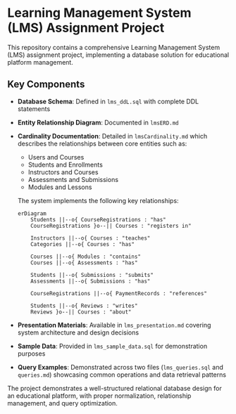 # Learning Management System (LMS) Assignment Project

This repository contains a comprehensive Learning Management System (LMS) assignment project, implementing a database solution for educational platform management.

## Key Components

- **Database Schema**: Defined in `lms_ddL.sql` with complete DDL statements
- **Entity Relationship Diagram**: Documented in `lmsERD.md`
- **Cardinality Documentation**: Detailed in `lmsCardinality.md` which describes the relationships between core entities such as:
  - Users and Courses
  - Students and Enrollments
  - Instructors and Courses
  - Assessments and Submissions
  - Modules and Lessons

  The system implements the following key relationships:
  ```mermaid
  erDiagram
      Students ||--o{ CourseRegistrations : "has"
      CourseRegistrations }o--|| Courses : "registers in"

      Instructors ||--o{ Courses : "teaches"
      Categories ||--o{ Courses : "has"

      Courses ||--o{ Modules : "contains"
      Courses ||--o{ Assessments : "has"

      Students ||--o{ Submissions : "submits"
      Assessments ||--o{ Submissions : "has"

      CourseRegistrations ||--o{ PaymentRecords : "references"

      Students ||--o{ Reviews : "writes"
      Reviews }o--|| Courses : "about"
  ```

- **Presentation Materials**: Available in `lms_presentation.md` covering system architecture and design decisions
- **Sample Data**: Provided in `lms_sample_data.sql` for demonstration purposes
- **Query Examples**: Demonstrated across two files (`lms_queries.sql` and `queries.md`) showcasing common operations and data retrieval patterns

The project demonstrates a well-structured relational database design for an educational platform, with proper normalization, relationship management, and query optimization.